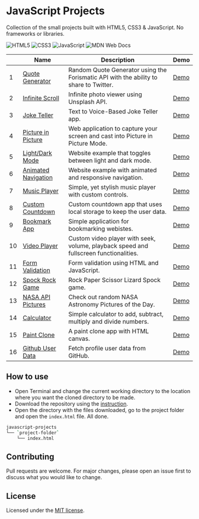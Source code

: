 # JavaScript Projects
Collection of the small projects built with HTML5, CSS3 & JavaScript. No frameworks or libraries.

![HTML5](https://img.shields.io/badge/html5-%23E34F26.svg?style=for-the-badge&logo=html5&logoColor=white)
![CSS3](https://img.shields.io/badge/css3-%231572B6.svg?style=for-the-badge&logo=css3&logoColor=white)
![JavaScript](https://img.shields.io/badge/javascript-%23323330.svg?style=for-the-badge&logo=javascript&logoColor=%23F7DF1E)
![MDN Web Docs](https://img.shields.io/badge/MDN_Web_Docs-black?style=for-the-badge&logo=mdnwebdocs&logoColor=white)

|   | Name     | Description   | Demo  |
|---|----------|---------------|-------|
| 1 | [Quote Generator](/quote-generator/) | Random Quote Generator using the Forismatic API with the ability to share to Twitter. | [Demo](https://aleksvitko.github.io/javascript-my-projects/quote-generator/) |
| 2 | [Infinite Scroll](/infinite-scroll/) | Infinite photo viewer using Unsplash API. | [Demo](https://aleksvitko.github.io/javascript-my-projects/infinite-scroll) |
| 3 | [Joke Teller](/joke-teller/) | Text to Voice-Based Joke Teller app. | [Demo](https://aleksvitko.github.io/javascript-my-projects/joke-teller/) |
| 4 | [Picture in Picture](/picture-in-picture/) | Web application to capture your screen and cast into Picture in Picture Mode. | [Demo](https://aleksvitko.github.io/javascript-my-projects/picture-in-picture/) |
| 5 | [Light/Dark Mode](/light-dark-mode/) | Website example that toggles between light and dark mode. | [Demo](https://aleksvitko.github.io/javascript-my-projects/light-dark-mode/) |
| 6 | [Animated Navigation](/animated-navigation/) | Website example with animated and responsive navigation. | [Demo](https://aleksvitko.github.io/javascript-my-projects/animated-navigation/) |
| 7 | [Music Player](/music-player/) | Simple, yet stylish music player with custom controls. | [Demo](https://aleksvitko.github.io/javascript-my-projects/music-player/) |
| 8 | [Custom Countdown](/custom-countdown/) | Custom countdown app that uses local storage to keep the user data. | [Demo](https://aleksvitko.github.io/javascript-my-projects/custom-countdown/) |
| 9 | [Bookmark App](/bookmark-app/) | Simple application for bookmarking webistes. | [Demo](https://aleksvitko.github.io/javascript-my-projects/bookmark-app/) |
| 10 | [Video Player](/video-player/) | Custom video player with seek, volume, playback speed and fullscreen functionalities. | [Demo](https://aleksvitko.github.io/javascript-my-projects/video-player/) |
| 11 | [Form Validation](/form-validation/) | Form validation using HTML and JavaScript. | [Demo](https://aleksvitko.github.io/javascript-my-projects/form-validation/) |
| 12 | [Spock Rock Game](/spock-rock-game/) | Rock Paper Scissor Lizard Spock game. | [Demo](https://aleksvitko.github.io/javascript-my-projects/spock-rock-game/) |
| 13 | [NASA API Pictures](/nasa-api-pictures/) | Check out random NASA Astronomy Pictures of the Day. | [Demo](https://aleksvitko.github.io/javascript-my-projects/nasa-api-pictures/) |
| 14 | [Calculator](/calculator/) | Simple calculator to add, subtract, multiply and divide numbers. | [Demo](https://aleksvitko.github.io/javascript-my-projects/calculator/) |
| 15 | [Paint Clone](/paint-clone/) | A paint clone app with HTML canvas. | [Demo](https://aleksvitko.github.io/javascript-my-projects/paint-clone/) |
| 16 | [Github User Data](/github-user-data/) | Fetch profile user data from GitHub. | [Demo](https://aleksvitko.github.io/javascript-my-projects/github-user-data/) |

## How to use
* Open Terminal and change the current working directory to the location where you want the cloned directory to be made.
* Download the repository using the [instruction](https://help.github.com/en/github/creating-cloning-and-archiving-repositories/cloning-a-repository).
* Open the directory with the files downloaded, go to the project folder and open the `index.html` file. All done.

```bash
javascript-projects
└── `project-folder`
    └── index.html
```

## Contributing
Pull requests are welcome. For major changes, please open an issue first to discuss what you would like to change.

## License
Licensed under the [MIT license](./LICENSE).
